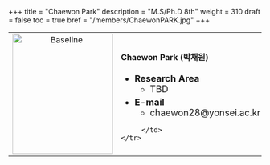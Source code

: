 +++
title = "Chaewon Park"
description = "M.S/Ph.D 8th"
weight = 310
draft = false
toc = true
bref = "/members/ChaewonPARK.jpg"
+++

<table>
    <tr>
       <td width="280" align="center" valign="top">
          <img alt="Baseline" width="200px" height="240" src="/members/ChaewonPARK.jpg">
       </td>
       <td>
            <h4>Chaewon Park (박채원)</h4>
            <ul class="member_info">
                <li style="font-size: 18px"><b>Research Area</b>
                    <ul class="interest">
                        <li style="margin-bottom: 5px">TBD</li>
                    </ul>
                </li>
                <li style="font-size: 18px"><b>E-mail</b>
                    <ul>
                        <li style="margin-bottom: 5px">chaewon28@yonsei.ac.kr</li>
                    </ul>
                </li>
            </ul>
            
         </td>
    </tr>
</table>